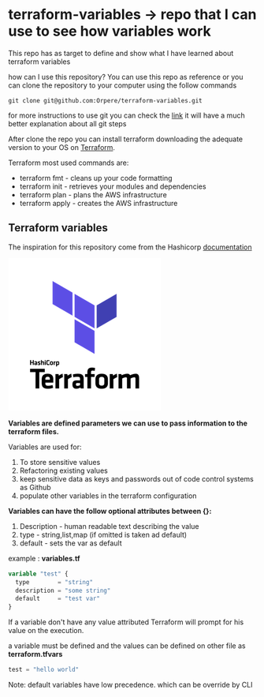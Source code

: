 
# terraform-variables -> repo that I can use to see how variables work

This repo has as target to define and show what I have learned about terraform variables

how can I use this repository?
You can use this repo as reference or you can clone the repository to your computer using the follow commands

```git
git clone git@github.com:Orpere/terraform-variables.git
```

for more instructions to use git you can check the [link](https://rogerdudler.github.io/git-guide/) it will have a much better explanation about all git steps

After clone the repo you can install terraform downloading the adequate version to your OS on [Terraform](https://www.terraform.io/downloads.html).

Terraform most used commands are:

- terraform fmt - cleans up your code formatting
- terraform init - retrieves your modules and dependencies
- terraform plan - plans the AWS infrastructure
- terraform apply - creates the AWS infrastructure

## Terraform variables

The inspiration for this repository come from the Hashicorp [documentation](https://www.terraform.io/docs/configuration-0-11/variables.html)

![terraform](terraform.png)

**Variables are defined parameters we can use to pass information to the terraform files.**

Variables are used for:

  1) To store sensitive values
  2) Refactoring existing values
  3) keep sensitive data as keys and passwords out of code control systems as Github
  4) populate other variables in the terraform configuration

**Variables can have the follow optional attributes between {}:**

1) Description - human readable text describing the value
2) type - string,list,map (if omitted is taken ad default)
3) default - sets the var as default

example : **variables.tf**

```terraform
variable "test" {
  type        = "string"
  description = "some string"
  default     = "test var"
}
```

If a variable don't have any value attributed Terraform will prompt for his value on the execution.

a variable must be defined and the values can be defined on other file as **terraform.tfvars**

```terraform
test = "hello world"
```

Note: default variables have low precedence. which can be override by CLI
